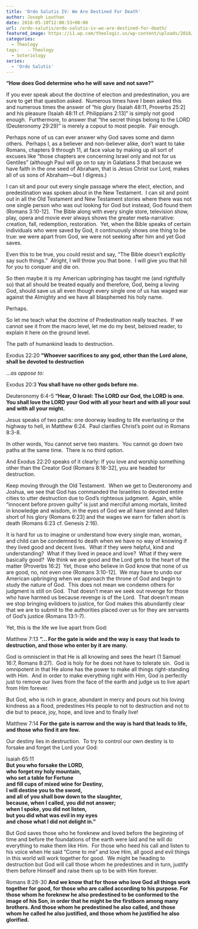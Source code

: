 ```yaml
---
title: 'Ordo Salutis IV: We Are Destined For Death'
author: Joseph Louthan
date: 2018-05-10T12:00:53+00:00
url: /ordo-salutis/ordo-salutis-iv-we-are-destined-for-death/
featured_image: https://i1.wp.com/theologic.us/wp-content/uploads/2018/05/Death.jpg?resize=825%2C510
categories:
  - Theology
tags:   - Theology
  - Soteriology
series:
  - 'Ordo Salutis'
---
```

<p class="p1">
  <span class="s1"><b>&#8220;How does God determine who he will save and not save?&#8221;</b></span>
</p>

<p class="p1">
  <span class="s1">If you ever speak about the doctrine of election and predestination, you are sure to get that question asked.  Numerous times have I been asked this and numerous times the answer of &#8220;his glory (Isaiah 48:11, Proverbs 25:2] and his pleasure (Isaiah 48:11 cf. Philippians 2:13]&#8221; is simply not good enough.  Furthermore, to answer that &#8220;the secret things belong to the LORD (Deuteronomy 29:29)&#8221; is merely a copout to most people.  Fair enough. </span>
</p>

<p class="p1">
  <span class="s1">Perhaps none of us can ever answer why God saves some and damn others.  Perhaps I, as a believer and non-believer alike, don&#8217;t want to take Romans, chapters 9 through 11, at face value by making up all sort of excuses like &#8220;those chapters are concerning Israel only and not for us Gentiles&#8221; (although Paul will go on to say in Galatians 3 that because we have faith in the one seed of Abraham, that is Jesus Christ our Lord, makes all of us sons of Abraham—but I digress.)  </span>
</p>

<p class="p1">
  <span class="s1">I can sit and pour out every single passage where the elect, election, and predestination was spoken about in the New Testament.  I can sit and point out in all the Old Testament and New Testament stories where there was not one single person who was out looking for God but instead, God found them (Romans 3:10-12].  The Bible along with every single store, television show, play, opera and movie ever always shows the greater meta-narrative: creation, fall, redemption, restoration.  Yet, when the Bible speaks of certain individuals who were saved by God, it continuously shows one thing to be true: we were apart from God, we were not seeking after him and yet God saves. </span>
</p>

<p class="p1">
  <span class="s1">Even this to be true, you could resist and say, &#8220;The Bible doesn&#8217;t explicitly say such things.&#8221;  Alright, I will throw you that bone.  I will give you that hill for you to conquer and die on. </span>
</p>

<p class="p1">
  <span class="s1">So then maybe it is my American upbringing has taught me (and rightfully so) that all should be treated equally and therefore, God, being a loving God, should save us all even though every single one of us has waged war against the Almighty and we have all blasphemed his holy name. </span>
</p>

<p class="p1">
  <span class="s1">Perhaps. </span>
</p>

<p class="p1">
  <span class="s1">So let me teach what the doctrine of Predestination really teaches.  If we cannot see it from the macro level, let me do my best, beloved reader, to explain it here on the ground level. </span>
</p>

<p class="p1">
  <span class="s1">The path of humankind leads to destruction. </span>
</p>

<p class="p1">
  <span class="s1">Exodus 22:20<b> “Whoever sacrifices to any god, other than the Lord alone, shall be devoted to destruction</b></span>
</p>

<p class="p1">
  <span class="s1"><i>&#8230;as oppose to:</i></span>
</p>

<p class="p1">
  <span class="s1">Exodus 20:3<b> You shall have no other gods before me.</b></span>
</p>

<p class="p1">
  <span class="s1">Deuteronomy 6:4-5<b> “Hear, O Israel: The LORD our God, the LORD is one. You shall love the LORD your God with all your heart and with all your soul and with all your might.</b></span>
</p>

<p class="p1">
  <span class="s1">Jesus speaks of two paths: one doorway leading to life everlasting or the highway to hell, in Matthew 6:24.  Paul clarifies Christ&#8217;s point out in Romans 8:3-8.  </span>
</p>

<p class="p1">
  <span class="s1">In other words, You cannot serve two masters.  You cannot go down two paths at the same time.  There is no third option. </span>
</p>

<p class="p1">
  <span class="s1">And Exodus 22:20 speaks of it clearly: If you love and worship something other than the Creator God (Romans 8:18-32], you are headed for destruction. </span>
</p>

<p class="p1">
  <span class="s1">Keep moving through the Old Testament.  When we get to Deuteronomy and Joshua, we see that God has commanded the Israelites to devoted entire cities to utter destruction due to God&#8217;s righteous judgment.  Again, while &#8220;innocent before proven guilty&#8221; is just and merciful among mortals, limited in knowledge and wisdom, in the eyes of God we all have sinned and fallen short of his glory (Romans 6:23] and the wages we earn for fallen short is death (Romans 6:23 cf. Genesis 2:16). </span>
</p>

<p class="p1">
  <span class="s1">It is hard for us to imagine or understand how every single man, woman, and child can be condemned to death when we have no way of knowing if they lived good and decent lives.  What if they were helpful, kind and understanding?  What if they lived in peace and love?  What if they were basically good?  We think we are good and the Lord gets to the heart of the matter (Proverbs 16:2]  Yet, those who believe in God know that none of us are good, no, not even one (Romans 3:10-12].  We may have to undo our American upbringing when we approach the throne of God and begin to study the nature of God.  This does not mean we condemn others for judgment is still on God.  That doesn&#8217;t mean we seek out revenge for those who have harmed us because revenge is of the Lord.  That doesn&#8217;t mean we stop bringing evildoers to justice, for God makes this abundantly clear that we are to submit to the authorities placed over us for they are servants of God&#8217;s justice (Romans 13:1-7). </span>
</p>

<p class="p1">
  <span class="s1">Yet, this is the life we live apart from God: </span>
</p>

<p class="p1">
  <span class="s1">Matthew 7:13 <strong>“&#8230; For the gate is wide and the way is easy that leads to destruction, and those who enter by it are many. </strong></span>
</p>

<p class="p1">
  <span class="s1">God is omniscient in that He is all knowing and sees the heart (1 Samuel 16:7, Romans 8:27).  God is holy for he does not have to tolerate sin.  God is omnipotent in that He alone has the power to make all things right-standing with Him.  And in order to make everything right with Him, God is perfectly just to remove our lives from the face of the earth and judge us to live apart from Him forever. </span>
</p>

<p class="p1">
  <span class="s1">But God, who is rich in grace, abundant in mercy and pours out his loving kindness as a flood, predestines His people to not to destruction and not to die but to peace, joy, hope, and love and to finally live! </span>
</p>

<p class="p1">
  <span class="s1">Matthew 7:14 <strong>For the gate is narrow and the way is hard that leads to life, and those who find it are few. </strong></span>
</p>

<p class="p1">
  <span class="s1">Our destiny lies in destruction.  To try to control our own destiny is to forsake and forget the Lord your God: </span>
</p>

<p class="p1">
  <span class="s1">Isaiah 65:11<br /> </span><strong>But you who forsake the LORD, </strong><br /> <strong>who forget my holy mountain, </strong><br /> <strong><span class="s1">who set a table for Fortune<br /> </span><span class="s1">and fill cups of mixed wine for Destiny,<br /> </span><span class="s1">I will destine you to the sword,<br /> </span><span class="s1">and all of you shall bow down to the slaughter,<br /> </span><span class="s1">because, when I called, you did not answer;<br /> </span><span class="s1">when I spoke, you did not listen,<br /> </span>but you did what was evil in my eyes</strong><br /> <strong><span class="s1">and chose what I did not delight in.” </span></strong>
</p>

<p class="p1">
  <span class="s1">But God saves those who he foreknew and loved before the beginning of time and before the foundations of the earth were laid and he will do everything to make them like Him.  For those who heed his call and listen to his voice when He said &#8220;Come to me&#8221; and love Him, all good and evil things in this world will work together for good.  We might be heading to destruction but God will call those whom he predestines and in turn, justify them before Himself and raise them up to be with Him forever. </span>
</p>

<p class="p1">
  <span class="s1">Romans 8:28-30 <strong>And we know that for those who love God all things work together for good, for those who are called according to his purpose. For those whom he foreknew he also predestined to be conformed to the image of his Son, in order that he might be the firstborn among many brothers. And those whom he predestined he also called, and those whom he called he also justified, and those whom he justified he also glorified. </strong></span>
</p>